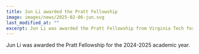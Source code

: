 ```yaml
---
title: Jun Li awarded the Pratt Fellowship
image: images/news/2025-02-06-jun.svg
last_modified_at: ""
excerpt: Jun Li was awarded the Pratt Fellowship from Virginia Tech for the 2024-2025 academic year. Congratulations!
---
```


Jun Li was awarded the Pratt Fellowship for the 2024-2025 academic year.

